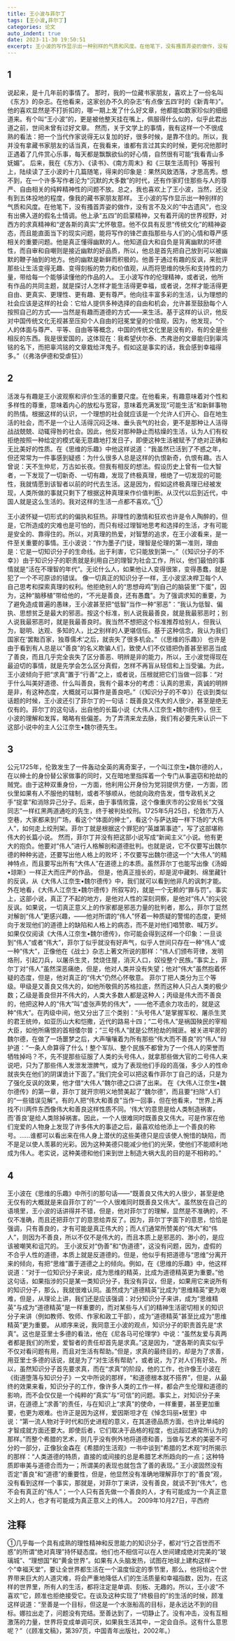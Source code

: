 ```yaml
---
title: 王小波与菲尔丁
tags: [王小波,菲尔丁]
categories: 论文
auto_indent: true
date: 2023-11-30 19:50:51
excerpt: 王小波的写作显示出一种别样的气质和风度。在他笔下，没有搔首弄姿的做作，没有言不及义的“中古遗风”，也没有出佛入道的假名士情调。他上承“五四”的启蒙精神，又有着开阔的世界视野，对西方的求真精神和“逻各斯的真实”尤怀敬意。他不仅具有反思“传统文化”的精神姿态，而且能直面当下的现实问题，能将写作的锋芒直指那些与人们的心情和尊严感相关的重要问题。他是真正懂得幽默的人。他知道自大和自负是背离幽默的坏德性，而自审和自嘲则是接近幽默的好品质，所以，他总是首先把自己放到可以被幽默的鞭子抽到的地方。他的幽默是新鲜而积极的。他善于通过有趣的反讽，来批评那些让生活变得无趣、变得刻板的势力和价值观，从而将思维的快乐和支持性的力量，带给每一个能够读懂他的作品的人。
---
```

## 1
说起来，是十几年前的事情了。
那时，我的一位藏书家朋友，喜欢上了一份名叫《东方》的杂志。在他看来，这家创办不久的杂志“有点像‘五四’时的《新青年》”。他的喜欢显然是不打折扣的，哪一期上发了什么好文章，他都能如数家珍似的细细道来。有个叫“王小波”的，更是被他整天挂在嘴上，佩服得什么似的，似乎此君出道之前，世间未曾有过好文章。
然而，关于文学上的事情，我有这样一个不很成熟的看法：把一个当代作家说得无以复加的好，很多时候，是靠不住的。所以，我并没有拿藏书家朋友的话当真，在我看来，谁都有言过其实的时候，更何况他那时正遇着了几件赏心乐事，每天都是飘飘欲仙的好心情，自然很有可能“我看青山多妩媚”。
后来，我在《东方》、《读书》、《南方周末》和《三联生活周刊》等报刊上，陆续读了王小波的十几篇随笔，得来的印象是：果然风致洒落，才思高秀。想不到，在一个许多写作者沦为“沉默的大多数”的时代，还有作家盯住那些与人的尊严、自由相关的纯粹精神性的问题不放。总之，我也喜欢上了王小波，当然，还没有到五体投地的程度，像我的藏书家朋友那样。
王小波的写作显示出一种别样的气质和风度。在他笔下，没有搔首弄姿的做作，没有言不及义的“中古遗风”，也没有出佛入道的假名士情调。他上承“五四”的启蒙精神，又有着开阔的世界视野，对西方的求真精神和“逻各斯的真实”尤怀敬意。他不仅具有反思“传统文化”的精神姿态，而且能直面当下的现实问题，能将写作的锋芒直指那些与人们的心情和尊严感相关的重要问题。他是真正懂得幽默的人。他知道自大和自负是背离幽默的坏德性，而自审和自嘲则是接近幽默的好品质，所以，他总是首先把自己放到可以被幽默的鞭子抽到的地方。他的幽默是新鲜而积极的。他善于通过有趣的反讽，来批评那些让生活变得无趣、变得刻板的势力和价值观，从而将思维的快乐和支持性的力量，带给每一个能够读懂他的作品的人。
王小波写作的伦理精神，或者说，他所有作品的共同主题，就是探讨人怎样才能生活得更幸福，或者说，怎样才能活得更自由、更真实、更理性、更有趣、更有尊严。他向往丰富多彩的生活，认为理想的社会应该是这样的社会：它给人提供多种选择的自由和机会，允许甚至鼓励每个人按照自己的方式——当然是有趣而道德的方式——来生活。基于这样的认识，他反对中国传统文化无视甚至压抑个人自由的冠冕堂皇的价值观，因为，他发现，“个人的体面与尊严、平等、自由等等概念，中国的传统文化里是没有的，有的全是些相反的东西。我是很爱国的，这体现在：我希望伏尔泰、杰弗逊的文章能归到辜鸿铭的名下，而把辜鸿铭的文章栽给洋鬼子。假如这是事实的话，我会感到幸福得多。”（《弗洛伊德和受虐狂》）
## 2
活泼与有趣是王小波观察和评价生活的重要尺度。在他看来，有趣意味着对个性和多样性的尊重，意味着内心的放松与宽容，意味着充满发现“可能生活”和新鲜事物的热情。根据这样的认识，一个理想的社会就应该是一个允许人们开心、自在地生活的社会，而不是一个让人活得沉闷乏味、垂头丧气的社会，更不是那种让人活得战战兢兢、动辄得咎的社会。因此，他反对那种静止而枯燥的生活，认为人们有权拒绝按照一种给定的模式毫无意趣地打发日子，即便这种生活被赋予了绝对正确和无比美好的性质。在《思维的乐趣》中他这样说道：“我虽然已活到了不惑之年，但还常常为一件事感到疑惑：为什么很多人总是这样的仇恨新奇，仇恨有趣。古人曾说：天不生仲尼，万古如长夜。但我有相反的想法。假设历史上曾有一位大智者，一下发现了一切新奇、一切有趣，发现了终极真理，根绝了一切发现的可能性，我就情愿到该智者以前的时代去生活。这是因为，假如这终极真理已经被发现，人类所做的事就只剩下了根据这种真理来作价值判断。从汉代以后到近代，中国人就是这么生活的。我对这样的生活一点都不喜欢。”①

王小波怀疑一切形式的的偏执和狂热。非理性的激情和狂欢也许是令人陶醉的，但是，它所造成的灾难也是可怕的，而只有经过理智地思考和选择的生活，才有可能是安全的、靠得住的。所以，对真理的热爱，对智慧的追求，在王小波看来，是一件至关重要的事情。王小波说：“作为墨子门徒，理智是伦理的第一准则，理由是：它是一切知识分子的生命线。出于利害，它只能放到第一。”（《知识分子的不幸》）由于知识分子的职责就是利用自己的理智为社会工作，所以，他们最怕的事情就是“活在不理智的年代”。无论什么人，如果他让人变得很笨，变得愚蠢，就是犯了一个不可原谅的错误。
像一切真正的知识分子一样，王小波坚决桿卫每个人自己思考和探索真理的权利。他拒绝别人的“思想母鸡”到自己的脑袋里“下蛋”，因为，这种“脑移植”带给他的，“不光是善良，还有愚蠢”。为了强调求知的重要，为了避免造成普遍的愚昧，王小波甚至把“低智”当作一种“邪恶”：“我认为低智、偏执、思想贫乏是最大的邪恶。按这个标准，别人说我最善良，就是我最邪恶时；别人说我最邪恶时，就是我最善良时。我当然不想把这个标准推荐给别人，但我认为，聪明、达观、多知的人，比之别样的人更堪信任。基于这种信念，我认为我们国家在‘罢黜百家，独尊儒术’之后，就丧失了很多机会。”（《思维的乐趣》）
也许是由于看到有人总是以“善良”的名义欺骗人们，致使人们不仅错把伪善甚至邪恶当成了善良，而且几乎完全丧失了区分善恶、明辨是非的能力，所以，王小波觉得现在最迫切的事情，就是先学会怎么区分真假，怎样不再盲从轻信和上当受骗。为此，王小波倾向于把“求真”置于“行善”之上，或者说，压根就把它们当做一回事：“对于什么叫美好道德、什么叫善良，我有个最本分的考虑：认真的思索，真诚的明辨是非，有这种态度，大概就可以算作是善良吧。”（《知识分子的不幸》）在谈到类似话题的时候，王小波还引了菲尔丁的一句话：既善良又伟大的人很少，甚至是绝无仅有的。菲尔丁的这句话，出自他的长篇小说《大伟人江奈生•魏尔德传》，但王小波的理解和发挥，略略有些偏差。为了弄清来龙去脉，我们有必要先来认识一下这部小说中的主人公江奈生•魏尔德先生。 
## 3
公元1725年，伦敦发生了一件轰动全英的离奇案子，一个叫江奈生•魏尔德的人，在以绅士的身份替公家做事的同时，又在暗地里指挥着一个专门从事盗窃和抢劫的贼党。由于这种双重身份，一方面，他利用公开身份为党羽提供方便，一方面，团伙里如果有人不服他的辖制，或者不够顺从，他就向政府告发，借专政机关之手“捉拿”和消除异己分子。后来，由于事情败露，这个像重庆市的公安局长“文强同志”一样红黑两道通吃的先生，终于被判处绞刑。1725年5月25日，伦敦市万人空巷，大家都来到广场，看这个“体面的绅士”，看这个与萨达姆一样下场的“大伟人”，如何走上绞刑架。菲尔丁就是根据这个罪犯的“英雄第事迹”，写了这部堪称伟大的长篇小说。
然而，菲尔丁并没有把这部小说写成“新闻主义”小说。他有更大的抱负。他要对“伟人”进行人格解剖和道德批判。也就是说，它不仅要写出魏尔德的种种劣迹，还要写出他人格上的败坏；不仅要写出魏尔德这一个“大伟人”的精神特点，而且要写出所有“大伟人”在道德上的本质。虽然菲尔丁也能写出像《汤姆•琼斯》一样正大而庄严的作品，
但是，他真正擅长的，却是泥中藏刺、绵里藏针的反讽，从《大伟人江奈生•魏尔德传》中，我们就可以看到他非凡的讽刺才能。
外在地看，《大伟人江奈生•魏尔德传》所叙写的，就是一个无赖的“罪与罚”。事实上，这部小说，真正了不起的地方，是他对人性的深刻洞察，是他对“伟人”的尖锐反讽。如果说，一切真正意义上的作家都是邪恶力量的批判者，那么，菲尔丁显然对解剖“伟人”更感兴趣，——他对所谓的“伟人”怀着一种质疑的警惕的态度，更倾向于发现他们的道德上的缺陷和人格上的病态，而不是对他们唱赞歌、喊万岁。
如果仅仅阅读《大伟人江奈生•魏尔德传》，你可能会得到这样一个印象：一旦谈到“伟人”或者“伟大”，菲尔丁似乎就没有好声气，似乎人世间只存在一种“伟人”或一种“伟大”，正像他在《战士》杂志上著文所说的那样：“伟人们颁布苛律，发明烙刑，引起刀兵，以屠杀生灵，焚烧住屋，消灭人口，奴役整个民族。”事实上，菲尔丁对“伟人”虽然深恶痛绝，但是，他对人类并没有失望；他对“伟大”虽然抱着怀疑的态度，但是，他对真正的“伟大”仍然心怀敬意。
菲尔丁把人类分为三个等级。甲级是又善良又伟大的，如他所敬佩的苏格拉底，然而这种人只占人类的极少数；乙级是善良但并不伟大的，人类大多数人都是这种人；丙级是伟大而不善良的，他把这种人的“伟大”叫“虚张声势的伟大”，——他不遗余力攻击的，就是这种“伟大”。在丙级中间，他又分出了三个类别：“头号伟人”是掌握军权、屠杀生灵的君王统帅，如亚历山大和恺撒，近代的路易十四；“二号伟人”是祸国殃民的宰相大臣，如他所痛恨的首相倭尔普；“三号伟人”就是公然抢劫的贼匪。被关进牢房的魏尔德，在做了一场噩梦之后，大声嚷嚷着为所有那些“伟大而不善良”的“伟人”辩护道：“一条人命算得了什么！整个军队、整个民族不都曾为了一个伟人的荣誉而牺牲掉吗？不，先不提那些征服了人类的头号伟人，就拿那些做大官的二号伟人来说吧，只为了那些伟人发泄发泄脾气，或为了表现他们手段的高强，多少人的性命就丧失在他们的阴谋诡计下面了。”我们完全可以把这看作菲尔丁自己的话，只是为了强化反讽的效果，他才借“大伟人”魏尔德之口讲了出来。
在《大伟人江奈生•魏尔德传》的第一章，菲尔丁就开宗明义地赞美起了“魏尔德”，而且要“扫除”人们的“一些错误见解”。有的人把“伟大和善良”当作一回事，但在他看来，“世界上再找不川两件东西像伟大和善良这样性质不同。‘伟大’的意思是给人类制造祸害，而‘善良’是给人类除掉祸害。因此，一个人很难同时既善良又伟大。可是作家在他们宠爱的人物身上发现了许多伟大的事迹之后，最喜欢给他添上一个善良的称号。……谁都可以看出来在伟人身上潜伏的这些美德只是应该使人惋惜的缺陷，而不是足以使人羡慕的光彩。因为这种美德只能减少他们的光荣，使他们不能顺利地成为伟人。老实说，这种美德和他们来到世上制造大祸大乱的目的是不相称的。”
## 4
王小波在《思维的乐趣》中所引的那句话——“既善良又伟大的人很少，甚至是绝无仅有的大概就是来自菲尔丁的“一个人很难同时既善良又伟大”。虽然放在自己的语境里，王小波的话讲得并不错，但是，他对菲尔丁的理解，显然是不准确的，不仅不准确，而且还把菲尔丁的意思给弄反了。因为，菲尔丁字面下的意思，恰恰是强调，只有善良的，才有可能是真正伟大的；而人们通常所赞美的“伟大”和“伟人”，则因为不善良，所以不仅不是伟大的，而且本质上是邪恶的、渺小的，是应该被嘲笑和诅咒的。
王小波反对“伪善”和“伪道德”，这没有问题，因为，虚假的不合乎人性的道德，本质上就是反道德的。但是，他似乎有把道德与“思维”分离开来的倾向，有把“思维”置于道德之上的倾向。例如，在《思维的乐趣》中，他这样说道：“对于一位知识分子来说，成为思维的精英，比成为道德精英更为重要。”他这句话，如果指涉的只是某一类知识分子，我没有异议，但是，如果用它来说所有的知识分子，那么，我就很难认同。虽然成为“道德精英”比成为“思维精英”更为艰难，但是，从理论上讲，我们还是应该强调：对分知识分子来讲，成为“思维精英”与成为“道德精英”是一样重要的，而对某些与人们的精神生活密切相关的知识分子来讲（例如教师、牧师、作家和政工干部），成为“道德精英”甚至比成为“思维精英”更为重要。
从顺序来说，我同意王小波的观点，知识分子的职责首先是“求真”。这也是亚里士多德的看法，他在《尼各马可伦理学》中说：“虽然友爱与真两者都是我们的所爱，爱智者的责任却首先是求真。”这是因为，“逻各斯的真实似乎不仅对看问题有用，而且对生活有帮助。”但是，求真的最终目的，却是为了求善，用亚里士多德的话说，就是为了“对生活有帮助”，或者说，为了对人们有好处。所以，虽然知识分子首先要求真，而在“求真”的阶段，他的工作，也许像王小波在《街道堕落与知识分子》一文中所说的那样，“和道德根本就不搭界”，但是，从最终的效果来看，知识分子的工作，像许多人类的工作一样，都会产生伦理和道德的影响，而不会仅仅是一个纯粹的“真实”与“可信”的问题。事实上，对知识分子来讲，在道德上“求善”的责任，与在知识上“求真”的使命，一样重要，甚至更加重要，也更为艰难。也许正是因为这样，爱因斯坦才在《悼念玛丽•居里》中说：“第一流人物对于时代和历史进程的意义，在其道德品质方面，也许比单纯的才智成就方面还要大。即使后者，它们取决于品格的程度，也远超过通常所认为的那样。”而整个希腊的艺术，则几乎没有例外地将道德和善，当做与艺术的美密不可分的一部分，正像狄金森在《希腊的生活观》一书中谈到“希腊的艺术观”时所揭示的那样：“人类道德的特质，直接的或间接的总是希腊艺术所趋向的一点；这种特质即审美与道德合而为一；所谓美的表现也就包含了善的表现。”
王小波固然没有否定“善良”和“道德”的重要性，但是，他显然没有准确地理解菲尔丁的“善良”观，没有看到这样一个事实，那就是，对菲尔丁来讲，没有善良，就谈不到“伟大”，也不会有真正的“伟人”；一个人只有首先做一个善良的人，才有可能成为一个真正意义上的人，也才有可能成为真正意义上的伟人。
2009年10月27日，平西府
## 注释
①几乎每一个具有成熟的理性精神和反思能力的知识分子，都对“行之百世而不惑”的所谓“绝对真理”持怀疑态度。他们也不相信可以在人世间建成绝对完美的“玻璃城”、“理想国”和“黄金世界”。如果有人头脑发热，试图在地球上建构这样一个“幸福天堂”，要让全世界都生活在一个温度恒定的季节里，那么，他将给这个世界带来巨大的人道灾难，将会严重地降低人们的生活质量和幸福指数，因为，在这样的世界里，所有人的生活，都将注定是单调、刻板、无趣的。所以，王小波“不喜欢”它，顾准也拒绝接受它。在谈及这种实现了“终极目的”的生活的时候，顾准这样说道：“至善是一个目标，但这是一个水涨船高的目标，是永远达不到的目标。娜拉出走了，问题没有完结。至善达到了，一切静止了。没有冲击，没有互相激荡的力量，世界将变成单调可厌，如果我生活其中，一定会自杀。这有什么意思呢？”（《顾准文稿》，第397页，中国青年出版社，2002年。） 
